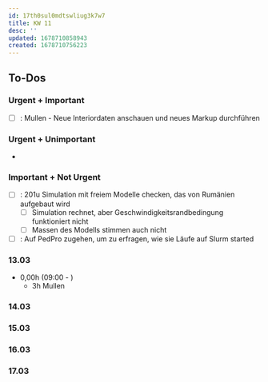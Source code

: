 ```yaml
---
id: 17th0sul0mdtswliug3k7w7
title: KW 11
desc: ''
updated: 1678710858943
created: 1678710756223
---
```

## To-Dos
### Urgent + Important
- [ ] : Mullen - Neue Interiordaten anschauen und neues Markup durchführen
### Urgent + Unimportant
- 
### Important + Not Urgent
- [ ] : 201u Simulation mit freiem Modelle checken, das von Rumänien aufgebaut wird
  - [ ] Simulation rechnet, aber Geschwindigkeitsrandbedingung funktioniert nicht
  - [ ] Massen des Modells stimmen auch nicht
- [ ] : Auf PedPro zugehen, um zu erfragen, wie sie Läufe auf Slurm started

### 13.03
-  0,00h (09:00 - )
   -  3h Mullen

### 14.03


### 15.03


### 16.03


### 17.03

